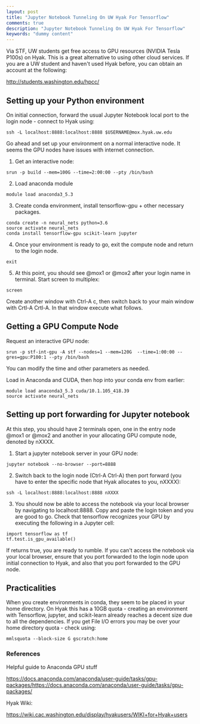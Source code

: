 ```yaml
---
layout: post
title: "Jupyter Notebook Tunneling On UW Hyak For Tensorflow"
comments: true
description: "Jupyter Notebook Tunneling On UW Hyak For Tensorflow"
keywords: "dummy content"
---
```


Via STF, UW students get free access to GPU resources (NVIDIA Tesla P100s) on Hyak. This is a great alternative to using other cloud services. If you are a UW student and haven't used Hyak before, you can obtain an account at the following:

<http://students.washington.edu/hpcc/>

## Setting up your Python environment

On initial connection, forward the usual Jupyter Notebook local port to the login node - connect to Hyak using:

~~~~
ssh -L localhost:8888:localhost:8888 $USERNAME@mox.hyak.uw.edu
~~~~

Go ahead and set up your environment on a normal interactive node. It seems the GPU nodes have issues with internet connection.

1. Get an interactive node:

~~~~
srun -p build --mem=100G --time=2:00:00 --pty /bin/bash
~~~~

2. Load anaconda module

~~~~
module load anaconda3_5.3
~~~~

3. Create conda environment, install tensorflow-gpu + other necessary packages.

~~~~
conda create -n neural_nets python=3.6
source activate neural_nets
conda install tensorflow-gpu scikit-learn jupyter
~~~~

4. Once your environment is ready to go, exit the compute node and return to the login node.

~~~~
exit
~~~~

5. At this point, you should see @mox1 or @mox2 after your login name in terminal. Start screen to multiplex:

~~~~
screen
~~~~

Create another window with Ctrl-A c, then switch back to your main window with Crtl-A Crtl-A. In that window execute what follows.


## Getting a GPU Compute Node

Request an interactive GPU node:

~~~~
srun -p stf-int-gpu -A stf --nodes=1 --mem=120G  --time=1:00:00 --gres=gpu:P100:1 --pty /bin/bash
~~~~

You can modify the time and other parameters as needed.

Load in Anaconda and CUDA, then hop into your conda env from earlier:
~~~~
module load anaconda3_5.3 cuda/10.1.105_418.39
source activate neural_nets
~~~~

## Setting up port forwarding for Jupyter notebook
At this step, you should have 2 terminals open, one in the entry node @mox1 or @mox2 and another in your allocating GPU compute node, denoted by nXXXX. 

1. Start a jupyter notebook server in your GPU node:

~~~~
jupyter notebook --no-browser --port=8888
~~~~

2. Switch back to the login node (Ctrl-A Ctrl-A) then port forward (you have to enter the specific node that Hyak allocates to you, nXXXX):

~~~~
ssh -L localhost:8888:localhost:8888 nXXXX
~~~~

3. You should now be able to access the notebook via your local browser by navigating to localhost:8888. Copy and paste the login token and you are good to go. Check that tensorflow recognizes your GPU by executing the following in a Jupyter cell:

~~~~
import tensorflow as tf
tf.test.is_gpu_available()
~~~~

If returns true, you are ready to rumble. If you can't access the notebook via your local browser, ensure that you port forwarded to the login node upon initial connection to Hyak, and also that you port forwarded to the GPU node.

## Practicalities
When you create environments in conda, they seem to be placed in your home directory. On Hyak this has a 10GB quota - creating an environment with Tensorflow, jupyter, and scikit-learn already reaches a decent size due to all the dependencies. If you get File I/O errors you may be over your home directory quota - check using:

~~~~
mmlsquota --block-size G gscratch:home 
~~~~




### References
Helpful guide to Anaconda GPU stuff

<https://docs.anaconda.com/anaconda/user-guide/tasks/gpu-packages/https://docs.anaconda.com/anaconda/user-guide/tasks/gpu-packages/>

Hyak Wiki:

<https://wiki.cac.washington.edu/display/hyakusers/WIKI+for+Hyak+users>





